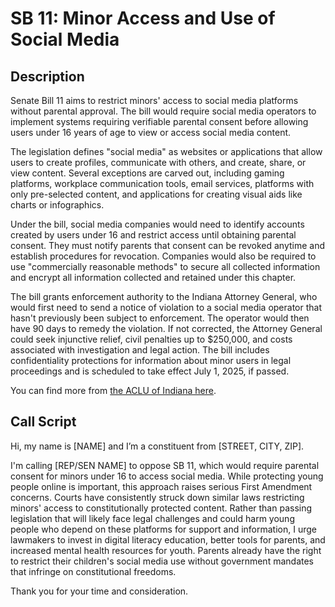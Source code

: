 # SB 11: Minor Access and Use of Social Media

## Description
Senate Bill 11 aims to restrict minors' access to social media platforms without parental approval. The bill would require social media operators to implement systems requiring verifiable parental consent before allowing users under 16 years of age to view or access social media content.

The legislation defines "social media" as websites or applications that allow users to create profiles, communicate with others, and create, share, or view content. Several exceptions are carved out, including gaming platforms, workplace communication tools, email services, platforms with only pre-selected content, and applications for creating visual aids like charts or infographics.

Under the bill, social media companies would need to identify accounts created by users under 16 and restrict access until obtaining parental consent. They must notify parents that consent can be revoked anytime and establish procedures for revocation. Companies would also be required to use "commercially reasonable methods" to secure all collected information and encrypt all information collected and retained under this chapter.

The bill grants enforcement authority to the Indiana Attorney General, who would first need to send a notice of violation to a social media operator that hasn't previously been subject to enforcement. The operator would then have 90 days to remedy the violation. If not corrected, the Attorney General could seek injunctive relief, civil penalties up to $250,000, and costs associated with investigation and legal action. The bill includes confidentiality protections for information about minor users in legal proceedings and is scheduled to take effect July 1, 2025, if passed.

You can find more from [the ACLU of Indiana here](https://www.aclu-in.org/en/legislation/minor-access-and-use-social-media-sb-11).

## Call Script
Hi, my name is [NAME] and I’m a constituent from [STREET, CITY, ZIP].

I'm calling [REP/SEN NAME] to oppose SB 11, which would require parental consent for minors under 16 to access social media. While protecting young people online is important, this approach raises serious First Amendment concerns. Courts have consistently struck down similar laws restricting minors' access to constitutionally protected content. Rather than passing legislation that will likely face legal challenges and could harm young people who depend on these platforms for support and information, I urge lawmakers to invest in digital literacy education, better tools for parents, and increased mental health resources for youth. Parents already have the right to restrict their children's social media use without government mandates that infringe on constitutional freedoms.

Thank you for your time and consideration.
